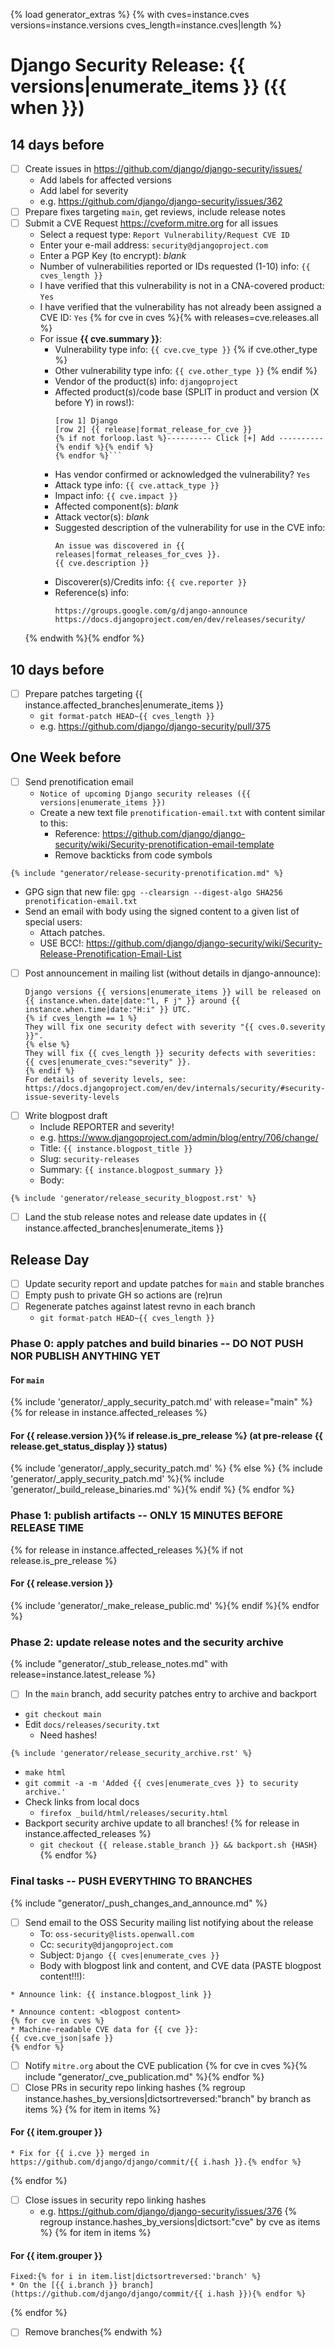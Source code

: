 {% load generator_extras %}
{% with cves=instance.cves versions=instance.versions cves_length=instance.cves|length %}
# Django Security Release: {{ versions|enumerate_items }} ({{ when }})

## 14 days before

- [ ] Create issues in https://github.com/django/django-security/issues/
  - Add labels for affected versions
  - Add label for severity
  - e.g. https://github.com/django/django-security/issues/362
- [ ] Prepare fixes targeting `main`, get reviews, include release notes
- [ ] Submit a CVE Request https://cveform.mitre.org for all issues
  - Select a request type: `Report Vulnerability/Request CVE ID`
  - Enter your e-mail address: `security@djangoproject.com`
  - Enter a PGP Key (to encrypt): _blank_
  - Number of vulnerabilities reported or IDs requested (1-10) info: `{{ cves_length }}`
  - I have verified that this vulnerability is not in a CNA-covered product: `Yes`
  - I have verified that the vulnerability has not already been assigned a CVE ID: `Yes`
  {% for cve in cves %}{% with releases=cve.releases.all %}
  - For issue **{{ cve.summary }}**:
    - Vulnerability type info: `{{ cve.cve_type }}`
    {% if cve.other_type %}
    - Other vulnerability type info: `{{ cve.other_type }}`
    {% endif %}
    - Vendor of the product(s) info: `djangoproject`
    - Affected product(s)/code base (SPLIT in product and version (X before Y) in rows!):
      ```{% for release in releases %}{% if not release.is_pre_release %}
      [row 1] Django
      [row 2] {{ release|format_release_for_cve }}
      {% if not forloop.last %}---------- Click [+] Add ----------{% endif %}{% endif %}
      {% endfor %}```
    - Has vendor confirmed or acknowledged the vulnerability? `Yes`
    - Attack type info: `{{ cve.attack_type }}`
    - Impact info: `{{ cve.impact }}`
    - Affected component(s): _blank_
    - Attack vector(s): _blank_
    - Suggested description of the vulnerability for use in the CVE info:
      ```
      An issue was discovered in {{ releases|format_releases_for_cves }}.
      {{ cve.description }}
      ```
    - Discoverer(s)/Credits info: `{{ cve.reporter }}`
    - Reference(s) info:
      ```
      https://groups.google.com/g/django-announce
      https://docs.djangoproject.com/en/dev/releases/security/
      ```
  {% endwith %}{% endfor %}

## 10 days before

- [ ] Prepare patches targeting {{ instance.affected_branches|enumerate_items }}
  - `git format-patch HEAD~{{ cves_length }}`
  - e.g. https://github.com/django/django-security/pull/375

## One Week before

- [ ] Send prenotification email
  - `Notice of upcoming Django security releases ({{ versions|enumerate_items }})`
  - Create a new text file `prenotification-email.txt` with content similar to this:
    - Reference: https://github.com/django/django-security/wiki/Security-prenotification-email-template
    - Remove backticks from code symbols
```
{% include "generator/release-security-prenotification.md" %}
```
  - GPG sign that new file: `gpg --clearsign --digest-algo SHA256 prenotification-email.txt`
  - Send an email with body using the signed content to a given list of special users:
    - Attach patches.
    - USE BCC!: https://github.com/django/django-security/wiki/Security-Release-Prenotification-Email-List
- [ ] Post announcement in mailing list (without details in django-announce):
    ```
    Django versions {{ versions|enumerate_items }} will be released on
    {{ instance.when.date|date:"l, F j" }} around {{ instance.when.time|date:"H:i" }} UTC.
    {% if cves_length == 1 %}
    They will fix one security defect with severity "{{ cves.0.severity }}".
    {% else %}
    They will fix {{ cves_length }} security defects with severities: {{ cves|enumerate_cves:"severity" }}.
    {% endif %}
    For details of severity levels, see:
    https://docs.djangoproject.com/en/dev/internals/security/#security-issue-severity-levels
    ```
- [ ] Write blogpost draft
  - Include REPORTER and severity!
  - e.g. https://www.djangoproject.com/admin/blog/entry/706/change/
  - Title: `{{ instance.blogpost_title }}`
  - Slug: `security-releases`
  - Summary: `{{ instance.blogpost_summary }}`
  - Body:
```
{% include 'generator/release_security_blogpost.rst' %}
```
- [ ] Land the stub release notes and release date updates in {{ instance.affected_branches|enumerate_items }}

## Release Day

- [ ] Update security report and update patches for `main` and stable branches
- [ ] Empty push to private GH so actions are (re)run
- [ ] Regenerate patches against latest revno in each branch
  - `git format-patch HEAD~{{ cves_length }}`

### Phase 0: apply patches and build binaries -- DO NOT PUSH NOR PUBLISH ANYTHING YET

#### For `main`
{% include 'generator/_apply_security_patch.md' with release="main" %}
{% for release in instance.affected_releases %}
#### For {{ release.version }}{% if release.is_pre_release %} (at pre-release {{ release.get_status_display }} status)
{% include 'generator/_apply_security_patch.md' %}
{% else %}
{% include 'generator/_apply_security_patch.md' %}{% include 'generator/_build_release_binaries.md' %}{% endif %}
{% endfor %}

### Phase 1: publish artifacts -- ONLY 15 MINUTES BEFORE RELEASE TIME
{% for release in instance.affected_releases %}{% if not release.is_pre_release %}
#### For {{ release.version }}
{% include 'generator/_make_release_public.md' %}{% endif %}{% endfor %}

### Phase 2: update release notes and the security archive
{% include "generator/_stub_release_notes.md" with release=instance.latest_release %}
- [ ]  In the `main` branch, add security patches entry to archive and backport
  - `git checkout main`
  - Edit `docs/releases/security.txt`
      - Need hashes!
```
{% include 'generator/release_security_archive.rst' %}
```
  - `make html`
  - `git commit -a -m 'Added {{ cves|enumerate_cves }} to security archive.'`
  - Check links from local docs
      - `firefox _build/html/releases/security.html`
  - Backport security archive update to all branches!
    {% for release in instance.affected_releases %}
    - `git checkout {{ release.stable_branch }} && backport.sh {HASH}`
    {% endfor %}

### Final tasks -- PUSH EVERYTHING TO BRANCHES

{% include "generator/_push_changes_and_announce.md" %}
- [ ] Send email to the OSS Security mailing list notifying about the release
  - To: `oss-security@lists.openwall.com`
  - Cc: `security@djangoproject.com`
  - Subject: `Django {{ cves|enumerate_cves }}`
  - Body with blogpost link and content, and CVE data (PASTE blogpost content!!!):
```
* Announce link: {{ instance.blogpost_link }}

* Announce content: <blogpost content>
{% for cve in cves %}
* Machine-readable CVE data for {{ cve }}:
{{ cve.cve_json|safe }}
{% endfor %}
```
- [ ] Notify `mitre.org` about the CVE publication
  {% for cve in cves %}{% include "generator/_cve_publication.md" %}{% endfor %}
- [ ] Close PRs in security repo linking hashes
  {% regroup instance.hashes_by_versions|dictsortreversed:"branch" by branch as items %}
  {% for item in items %}
#### For {{ item.grouper }}
```{% for i in item.list %}
* Fix for {{ i.cve }} merged in https://github.com/django/django/commit/{{ i.hash }}.{% endfor %}
```
  {% endfor %}
- [ ] Close issues in security repo linking hashes
  - e.g. https://github.com/django/django-security/issues/376
  {% regroup instance.hashes_by_versions|dictsort:"cve" by cve as items %}
  {% for item in items %}
#### For {{ item.grouper }}
```
Fixed:{% for i in item.list|dictsortreversed:'branch' %}
* On the [{{ i.branch }} branch](https://github.com/django/django/commit/{{ i.hash }}){% endfor %}
```
  {% endfor %}
- [ ] Remove branches{% endwith %}
